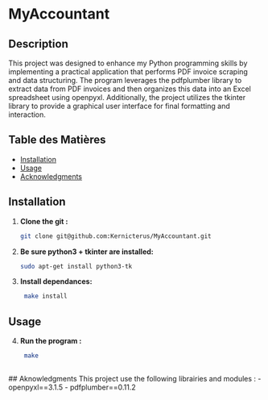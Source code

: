# MyAccountant

## Description

This project was designed to enhance my Python programming skills by implementing a practical application that performs PDF invoice scraping and data structuring. The program leverages the pdfplumber library to extract data from PDF invoices and then organizes this data into an Excel spreadsheet using openpyxl. Additionally, the project utilizes the tkinter library to provide a graphical user interface for final formatting and interaction. 

## Table des Matières

- [Installation](#installation)
- [Usage](#usage)
- [Acknowledgments](#acknowledgments)


## Installation

1. **Clone the git :**
   ```bash
   git clone git@github.com:Kernicterus/MyAccountant.git

2. **Be sure python3 + tkinter are installed:**
   ```bash
   sudo apt-get install python3-tk

3. **Install dependances:**
   ```bash
    make install

## Usage

4. **Run the program :**
   ```bash
    make
 
 ## Aknowledgments
 This project use the following librairies and modules :
    - openpyxl==3.1.5
    - pdfplumber==0.11.2
